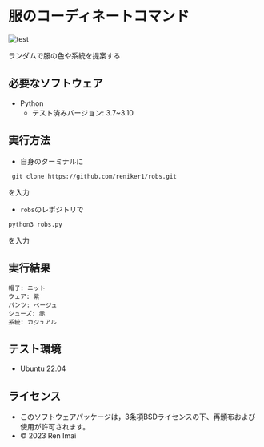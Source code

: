 # 服のコーディネートコマンド

![test](https://github.com/reniker1/robs/actions/workflows/test.yml/badge.svg)

ランダムで服の色や系統を提案する

## 必要なソフトウェア

* Python
  * テスト済みバージョン: 3.7~3.10

## 実行方法

* 自身のターミナルに
```
 git clone https://github.com/reniker1/robs.git
```
を入力

*  ```robs```のレポジトリで
```
python3 robs.py
```
を入力

## 実行結果 

```
帽子: ニット
ウェア: 紫
パンツ: ベージュ
シューズ: 赤
系統: カジュアル
```

## テスト環境

* Ubuntu 22.04


## ライセンス

 * このソフトウェアパッケージは，3条項BSDライセンスの下、再頒布および使用が許可されます。
 * © 2023 Ren Imai
